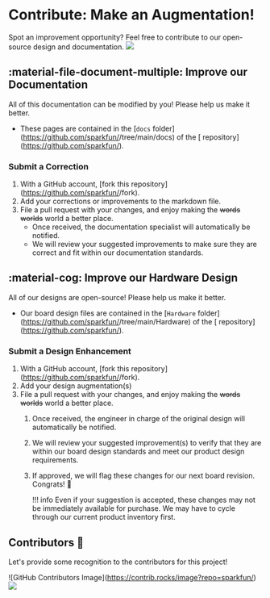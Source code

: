 # Contribute: Make an Augmentation!
Spot an improvement opportunity? Feel free to contribute to our open-source design and documentation. <a href="https://github.com/sparkfun/<GitHub Repo Name>/pulls" alt="Pull Requests"><img src="https://img.shields.io/github/issues-pr/sparkfun/<GitHub Repo Name>.svg" /></a>

## :material-file-document-multiple:&nbsp;Improve our Documentation
All of this documentation can be modified by you! Please help us make it better.

* These pages are contained in the [`docs` folder](https://github.com/sparkfun/<GitHub Repo Name>/tree/main/docs) of the [<Official Product Name> repository](https://github.com/sparkfun/<GitHub Repo Name>).

<!-- ### :material-source-pull:&nbsp;Submit a Correction -->
### Submit a Correction

1. With a GitHub account, [fork this repository](https://github.com/sparkfun/<GitHub Repo Name>/fork).
2. Add your corrections or improvements to the markdown file.
3. File a pull request with your changes, and enjoy making the ~~words~~ ~~worlds~~ world a better place.
	* Once received, the documentation specialist will automatically be notified.
	* We will review your suggested improvements to make sure they are correct and fit within our documentation standards.

## :material-cog:&nbsp;Improve our Hardware Design
All of our designs are open-source! Please help us make it better.

* Our board design files are contained in the [`Hardware` folder](https://github.com/sparkfun/<GitHub Repo Name>/tree/main/Hardware) of the [<Official Product Name> repository](https://github.com/sparkfun/<GitHub Repo Name>).

<!-- ### :material-source-pull:&nbsp;Submit a Design Enhancement -->
### Submit a Design Enhancement

1. With a GitHub account, [fork this repository](https://github.com/sparkfun/<GitHub Repo Name>/fork).
2. Add your design augmentation(s)
3. File a pull request with your changes, and enjoy making the ~~words~~ ~~worlds~~ world a better place.
	1. Once received, the engineer in charge of the original design will automatically be notified.
	2. We will review your suggested improvement(s) to verify that they are within our board design standards and meet our product design requirements.
	3. If approved, we will flag these changes for our next board revision. Congrats! 🍻

		!!! info
			Even if your suggestion is accepted, these changes may not be immediately available for purchase. We may have to cycle through our current product inventory first.

## Contributors&nbsp;:clap:
Let's provide some recognition to the contributors for this project!

![GitHub Contributors Image](https://contrib.rocks/image?repo=sparkfun/<GitHub Repo Name>)
<br>
<a href="https://github.com/sparkfun/<GitHub Repo Name>/pulls" alt="Pull Requests"><img src="https://img.shields.io/github/contributors/sparkfun/<GitHub Repo Name>.svg" /></a>